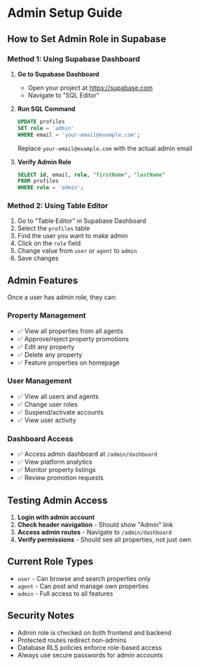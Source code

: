 # Admin Setup Guide

## How to Set Admin Role in Supabase

### Method 1: Using Supabase Dashboard

1. **Go to Supabase Dashboard**
   - Open your project at https://supabase.com
   - Navigate to "SQL Editor"

2. **Run SQL Command**
   ```sql
   UPDATE profiles 
   SET role = 'admin' 
   WHERE email = 'your-email@example.com';
   ```
   Replace `your-email@example.com` with the actual admin email

3. **Verify Admin Role**
   ```sql
   SELECT id, email, role, "firstName", "lastName" 
   FROM profiles 
   WHERE role = 'admin';
   ```

### Method 2: Using Table Editor

1. Go to "Table Editor" in Supabase Dashboard
2. Select the `profiles` table
3. Find the user you want to make admin
4. Click on the `role` field
5. Change value from `user` or `agent` to `admin`
6. Save changes

## Admin Features

Once a user has admin role, they can:

### Property Management
- ✅ View all properties from all agents
- ✅ Approve/reject property promotions
- ✅ Edit any property
- ✅ Delete any property
- ✅ Feature properties on homepage

### User Management
- ✅ View all users and agents
- ✅ Change user roles
- ✅ Suspend/activate accounts
- ✅ View user activity

### Dashboard Access
- ✅ Access admin dashboard at `/admin/dashboard`
- ✅ View platform analytics
- ✅ Monitor property listings
- ✅ Review promotion requests

## Testing Admin Access

1. **Login with admin account**
2. **Check header navigation** - Should show "Admin" link
3. **Access admin routes** - Navigate to `/admin/dashboard`
4. **Verify permissions** - Should see all properties, not just own

## Current Role Types

- `user` - Can browse and search properties only
- `agent` - Can post and manage own properties
- `admin` - Full access to all features

## Security Notes

- Admin role is checked on both frontend and backend
- Protected routes redirect non-admins
- Database RLS policies enforce role-based access
- Always use secure passwords for admin accounts
